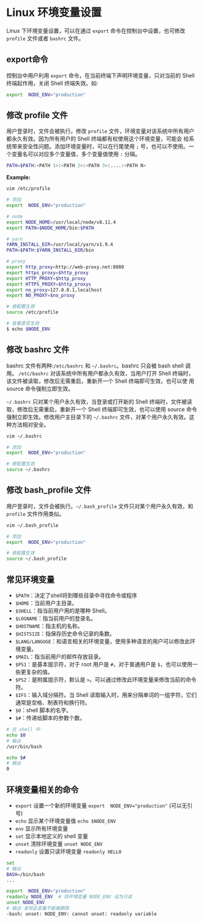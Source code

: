# Linux 环境变量设置


Linux 下环境变量设置，可以在通过 `export` 命令在控制台中设置，也可修改 `profile` 文件或者 `bashrc` 文件。

<!--more-->

## export命令

控制台中用户利用 `export` 命令，在当前终端下声明环境变量，只对当前的 Shell 终端起作用，关闭 Shell 终端失效。如:

``` bash
export  NODE_ENV="production"
```

## 修改 profile 文件

用户登录时，文件会被执行。修改 `profile` 文件，环境变量对该系统中所有用户都永久有效。因为所有用户的 Shell 终端都有权使用这个环境变量，可能会
给系统带来安全性问题。添加环境变量时，可以在行尾使用 `;` 号，也可以不使用。一个变量名可以对应多个变量值，多个变量值使用 `:` 分隔。

```bash
PATH=$PATH:<PATH 1>:<PATH 2>:<PATH 3>:....:<PATH N>
```

**Example:**

``` bash
vim /etc/profile

# 添加
export  NODE_ENV="production"

# node
export NODE_HOME=/usr/local/node/v8.11.4
export PATH=$NODE_HOME/bin:$PATH

# yarn
YARN_INSTALL_DIR=/usr/local/yarn/v1.9.4
PATH=$PATH:$YARN_INSTALL_DIR/bin

# proxy
export http_proxy=http://web-proxy.net:8080
export https_proxy=$http_proxy
export HTTP_PROXY=$http_proxy
export HTTPS_PROXY=$http_proxys
export no_proxy=127.0.0.1,localhost
export NO_PROXY=$no_proxy

# 使配置生效
source /etc/profile

# 查看是否生效
$ echo $NODE_ENV
```

## 修改 bashrc 文件

bashrc 文件有两种:`/etc/bashrc` 和 `~/.bashrc`。bashrc 只会被 bash shell 调用。
`/etc/bashrc` 对该系统中所有用户都永久有效，当用户打开 Shell 终端时，该文件被读取，修改后无需重启，重新开一个 Shell 终端即可生效，也可以使
用 source 命令强制立即生效。

`~/.bashrc` 只对某个用户永久有效，当登录或打开新的 Shell 终端时，文件被读取，修改后无需重启，重新开一个 Shell 终端即可生效，也可以使用 source
命令强制立即生效。修改用户主目录下的 `~/.bashrc` 文件，对某个用户永久有效。这种方法相对安全。

``` bash
vim ~/.bashrc

# 添加
export  NODE_ENV="production"

# 使配置生效
source ~/.bashrc
```

## 修改 bash_profile 文件

用户登录时，文件会被执行。`~/.bash_profile` 文件只对某个用户永久有效，和 `profile` 文件作用类似。

``` bash
vim ~/.bash_profile

# 添加
export  NODE_ENV="production"

# 使配置生效
source ~/.bash_profile
```

## 常见环境变量

* `$PATH`：决定了shell将到哪些目录中寻找命令或程序
* `$HOME`：当前用户主目录。
* `$SHELL`：指当前用户用的是哪种 Shell。
* `$LOGNAME`：指当前用户的登录名。
* `$HOSTNAME`：指主机的名称。
* `$HISTSIZE`：指保存历史命令记录的条数。
* `$LANG/LANGUGE`：和语言相关的环境变量，使用多种语言的用户可以修改此环境变量。
* `$MAIL`：指当前用户的邮件存放目录。
* `$PS1`：是基本提示符，对于 root 用户是 `#`，对于普通用户是 `$`，也可以使用一些更复杂的值。
* `$PS2`：是附属提示符，默认是 `>`。可以通过修改此环境变量来修改当前的命令符。
* `$IFS`：输入域分隔符。当 Shell 读取输入时，用来分隔单词的一组字符，它们通常是空格、制表符和换行符。
* `$0`：shell 脚本的名字。
* `$#`：传递给脚本的参数个数。

``` bash
# 在 shell 中
echo $0
# 输出
/usr/bin/bash

echo $#
# 输出
0
```

## 环境变量相关的命令

* `export` 设置一个新的环境变量 `export  NODE_ENV="production"` (可以无引号)
* `echo` 显示某个环境变量值 `echo $NODE_ENV`
* `env` 显示所有环境变量
* `set` 显示本地定义的 shell 变量
* `unset` 清除环境变量 `unset NODE_ENV`
* `readonly` 设置只读环境变量 `readonly HELLO`

``` bash
set
# 输出
BASH=/bin/bash
...

export  NODE_ENV="production"
readonly NODE_ENV  # 将环境变量 NODE_ENV 设为只读
unset NODE_ENV
# 输出 发现此变量不能被删除
-bash: unset: NODE_ENV: cannot unset: readonly variable
```

